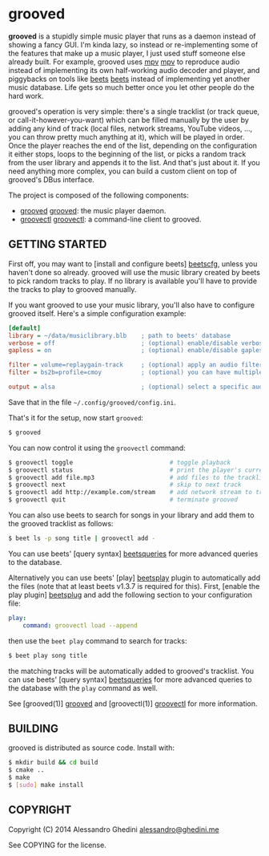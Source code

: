 grooved
=======

**grooved** is a stupidly simple music player that runs as a daemon instead of
showing a fancy GUI. I'm kinda lazy, so instead or re-implementing some of the
features that make up a music player, I just used stuff someone else already
built. For example, grooved uses [mpv] [mpv] to reproduce audio instead of
implementing its own half-working audio decoder and player, and piggybacks on
tools like [beets] [beets] instead of implementing yet another music database.
Life gets so much better once you let other people do the hard work.

grooved's operation is very simple: there's a single tracklist (or track queue,
or call-it-however-you-want) which can be filled manually by the user by adding
any kind of track (local files, network streams, YouTube videos, ..., you can
throw pretty much anything at it), which will be played in order. Once the
player reaches the end of the list, depending on the configuration it either
stops, loops to the beginning of the list, or picks a random track from the user
library and appends it to the list. And that's just about it. If you need
anything more complex, you can build a custom client on top of grooved's DBus
interface.

The project is composed of the following components:

* [grooved] [grooved]: the music player daemon.
* [groovectl] [groovectl]: a command-line client to grooved.

[mpv]: http://mpv.io/
[beets]: http://beets.radbox.org/

## GETTING STARTED

First off, you may want to [install and configure beets] [beetscfg], unless you
haven't done so already. grooved will use the music library created by beets to
pick random tracks to play. If no library is available you'll have to provide
the tracks to play to grooved manually.

If you want grooved to use your music library, you'll also have to configure
grooved itself. Here's a simple configuration example:

```ini
[default]
library = ~/data/musiclibrary.blb    ; path to beets' database
verbose = off                        ; (optional) enable/disable verbose output
gapless = on                         ; (optional) enable/disable gapless audio

filter = volume=replaygain-track     ; (optional) apply an audio filter
filter = bs2b=profile=cmoy           ; (optional) you can have multiple filters

output = alsa                        ; (optional) select a specific audio output
```

Save that in the file `~/.config/grooved/config.ini`.

That's it for the setup, now start `grooved`:

```bash
$ grooved
```

You can now control it using the `groovectl` command:

```bash
$ groovectl toggle                           # toggle playback
$ groovectl status                           # print the player's current status
$ groovectl add file.mp3                     # add files to the tracklist
$ groovectl next                             # skip to next track
$ groovectl add http://example.com/stream    # add network stream to tracklist
$ groovectl quit                             # terminate grooved
```

You can also use beets to search for songs in your library and add them to the
grooved tracklist as follows:

```bash
$ beet ls -p song title | groovectl add -
```

You can use beets' [query syntax] [beetsqueries] for more advanced queries to
the database.

Alternatively you can use beets' [play] [beetsplay] plugin to automatically add
the files (note that at least beets v1.3.7 is required for this). First, [enable
the play plugin] [beetsplug] and add the following section to your configuration
file:

```yaml
play:
    command: groovectl load --append
```

then use the `beet play` command to search for tracks:

```bash
$ beet play song title
```

the matching tracks will be automatically added to grooved's tracklist. You can
use beets' [query syntax] [beetsqueries] for more advanced queries to the
database with the `play` command as well.

See [grooved(1)] [grooved] and [groovectl(1)] [groovectl] for more information.

[beetscfg]: http://beets.readthedocs.org/en/latest/guides/main.html
[grooved]: http://ghedo.github.io/grooved/grooved.1.html
[groovectl]: http://ghedo.github.io/grooved/groovectl.1.html
[beetsplay]: http://beets.readthedocs.org/en/latest/plugins/play.html
[beetsplug]: http://beets.readthedocs.org/en/latest/plugins/index.html#using-plugins
[beetsqueries]: http://beets.readthedocs.org/en/latest/reference/query.html

## BUILDING

grooved is distributed as source code. Install with:

```bash
$ mkdir build && cd build
$ cmake ..
$ make
$ [sudo] make install
```

## COPYRIGHT

Copyright (C) 2014 Alessandro Ghedini <alessandro@ghedini.me>

See COPYING for the license.
